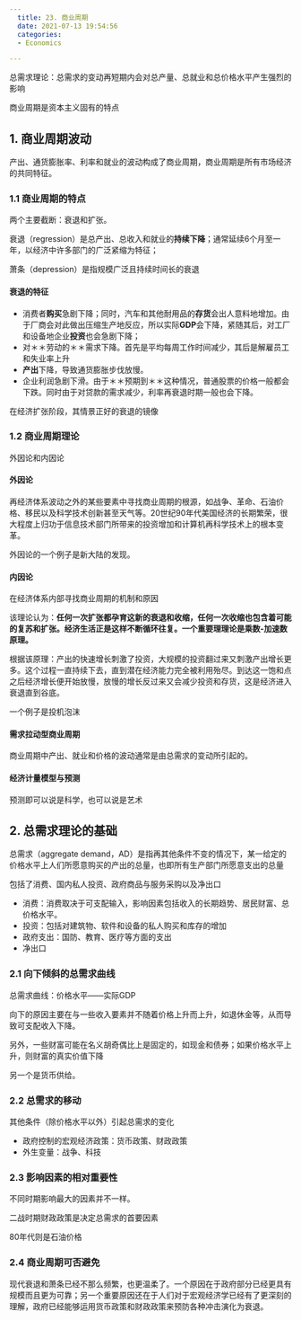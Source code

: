 ```yaml
---
  title: 23. 商业周期
  date: 2021-07-13 19:54:56
  categories:
  - Economics

---
```


总需求理论：总需求的变动再短期内会对总产量、总就业和总价格水平产生强烈的影响

商业周期是资本主义固有的特点



## 1. 商业周期波动

产出、通货膨胀率、利率和就业的波动构成了商业周期，商业周期是所有市场经济的共同特征。

### 1.1 商业周期的特点

两个主要截断：衰退和扩张。

衰退（regression）是总产出、总收入和就业的**持续下降**；通常延续6个月至一年，以经济中许多部门的广泛紧缩为特征；

萧条（depression）是指规模广泛且持续时间长的衰退

#### 衰退的特征

- 消费者**购买**急剧下降；同时，汽车和其他耐用品的**存货**会出人意料地增加。由于厂商会对此做出压缩生产地反应，所以实际**GDP**会下降，紧随其后，对工厂和设备地企业**投资**也会急剧下降；
- 对＊＊劳动的＊＊需求下降。首先是平均每周工作时间减少，其后是解雇员工和失业率上升
- **产出**下降，导致通货膨胀步伐放慢。
- 企业利润急剧下滑。由于＊＊预期到＊＊这种情况，普通股票的价格一般都会下跌。同时由于对贷款的需求减少，利率再衰退时期一般也会下降。

在经济扩张阶段，其情景正好的衰退的镜像

### 1.2 商业周期理论

外因论和内因论

#### 外因论

再经济体系波动之外的某些要素中寻找商业周期的根源，如战争、革命、石油价格、移民以及科学技术创新甚至天气等。20世纪90年代美国经济的长期繁荣，很大程度上归功于信息技术部门所带来的投资增加和计算机再科学技术上的根本变革。

外因论的一个例子是新大陆的发现。

#### 内因论

在经济体系内部寻找商业周期的机制和原因

该理论认为：**任何一次扩张都孕育这新的衰退和收缩，任何一次收缩也包含着可能的复苏和扩张。**经济生活正是这样不断循环往复。一个重要理理论是**乘数-加速数原理。**

根据该原理：产出的快速增长刺激了投资，大规模的投资翻过来又刺激产出增长更多。这个过程一直持续下去，直到潜在经济能力完全被利用殆尽。到达这一饱和点之后经济增长便开始放慢，放慢的增长反过来又会减少投资和存货，这是经济进入衰退直到谷底。

一个例子是投机泡沫

#### 需求拉动型商业周期

商业周期中产出、就业和价格的波动通常是由总需求的变动所引起的。

#### 经济计量模型与预测

预测即可以说是科学，也可以说是艺术

## 2. 总需求理论的基础

总需求（aggregate demand，AD）是指再其他条件不变的情况下，某一给定的价格水平上人们所愿意购买的产出的总量，也即所有生产部门所愿意支出的总量

包括了消费、国内私人投资、政府商品与服务采购以及净出口

- 消费：消费取决于可支配输入，影响因素包括收入的长期趋势、居民财富、总价格水平。
- 投资：包括对建筑物、软件和设备的私人购买和库存的增加
- 政府支出：国防、教育、医疗等方面的支出
- 净出口

### 2.1 向下倾斜的总需求曲线

总需求曲线：价格水平——实际GDP

向下的原因主要在与一些收入要素并不随着价格上升而上升，如退休金等，从而导致可支配收入下降。

另外，一些财富可能在名义胡奇偶比上是固定的，如现金和债券；如果价格水平上升，则财富的真实价值下降

另一个是货币供给。

### 2.2 总需求的移动

其他条件（除价格水平以外）引起总需求的变化

- 政府控制的宏观经济政策：货币政策、财政政策
- 外生变量：战争、科技

### 2.3 影响因素的相对重要性

不同时期影响最大的因素并不一样。

二战时期财政政策是决定总需求的首要因素

80年代则是石油价格

### 2.4 商业周期可否避免

现代衰退和萧条已经不那么频繁，也更温柔了。一个原因在于政府部分已经更具有规模而且更为可靠；另一个重要原因还在于人们对于宏观经济学已经有了更深刻的理解，政府已经能够运用货币政策和财政政策来预防各种冲击演化为衰退。      